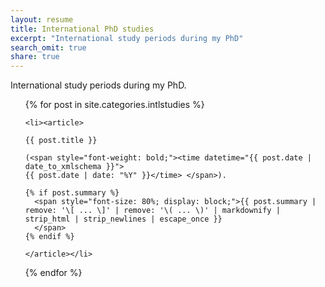 ```yaml
---
layout: resume
title: International PhD studies
excerpt: "International study periods during my PhD"
search_omit: true
share: true
---
```


International study periods during my PhD.

<ul class="post-list">
  {% for post in site.categories.intlstudies %}

    <li><article>

    {{ post.title }}

    (<span style="font-weight: bold;"><time datetime="{{ post.date | date_to_xmlschema }}">
    {{ post.date | date: "%Y" }}</time> </span>).

    {% if post.summary %}
      <span style="font-size: 80%; display: block;">{{ post.summary | remove: '\[ ... \]' | remove: '\( ... \)' | markdownify | strip_html | strip_newlines | escape_once }}
      </span>
    {% endif %}

    </article></li>
  {% endfor %}
</ul>
